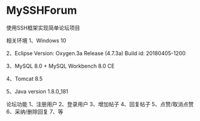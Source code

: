 # MySSHForum
使用SSH框架实现简单论坛项目

相关环境
1、Windows 10

2、Eclipse Version: Oxygen.3a Release (4.7.3a)  Build id: 20180405-1200

3、MySQL  8.0 + MySQL Workbench 8.0 CE

4、Tomcat 8.5

5、Java version 1.8.0_181

论坛功能
1、注册用户
2、登录用户
3、增加帖子
4、回复帖子
5、点赞/取消点赞
6、采纳/删除回复
7、等
